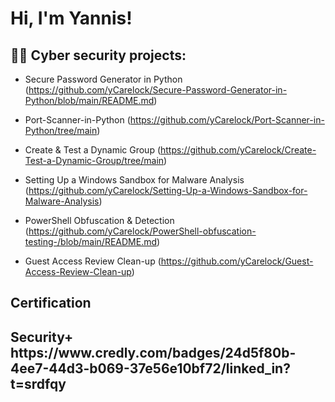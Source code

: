 <h1>Hi, I'm Yannis! 

<h2>👨‍💻 Cyber security projects:</h2>


- Secure Password Generator in Python (https://github.com/yCarelock/Secure-Password-Generator-in-Python/blob/main/README.md)


- Port-Scanner-in-Python (https://github.com/yCarelock/Port-Scanner-in-Python/tree/main)

- Create & Test a Dynamic Group (https://github.com/yCarelock/Create-Test-a-Dynamic-Group/tree/main)

- Setting Up a Windows Sandbox for Malware Analysis (https://github.com/yCarelock/Setting-Up-a-Windows-Sandbox-for-Malware-Analysis)

- PowerShell Obfuscation & Detection (https://github.com/yCarelock/PowerShell-obfuscation-testing-/blob/main/README.md)
- Guest Access Review Clean-up (https://github.com/yCarelock/Guest-Access-Review-Clean-up)
<h2> Certification</h2>
<h2> Security+  https://www.credly.com/badges/24d5f80b-4ee7-44d3-b069-37e56e10bf72/linked_in?t=srdfqy



